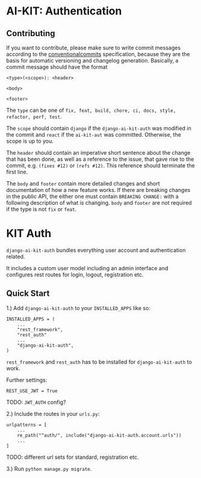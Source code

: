 # AI-KIT: Authentication

## Contributing

If you want to contribute, please make sure to write commit messages
according to the [conventionalcommits](https://www.conventionalcommits.org/en/v1.0.0/#summary)
specification, because they are the basis for automatic versioning and
changelog generation. Basically, a commit message should have the format

```
<type>(<scope>): <header>

<body>

<footer>
```

The `type` can be one of `fix, feat, build, chore, ci, docs, style, refactor, perf, test`.

The `scope` should contain `django` if the `django-ai-kit-auth` was modified
in the commit and `react` if the `ai-kit-aut` was committed. Otherwise,
the scope is up to you.

The `header` should contain an imperative short sentence about the change
that has been done, as well as a reference to the issue, that gave rise to
the commit, e.g. `(fixes #12)` or `(refs #12)`. This reference should
terminate the first line.

The `body` and `footer` contain more detailed changes and short documentation
of how a new feature works. If there are breaking changes in the public API,
the either one must contain `BREAKING CHANGE:` with a following description
of what is changing. `body` and `footer` are not required if the type is not
`fix` or `feat`.


# KIT Auth

`django-ai-kit-auth` bundles everything user account and authentication related.

It includes a custom user model including an admin interface and configures rest routes for login, logout, registration etc.

## Quick Start

1.) Add `django-ai-kit-auth` to your `INSTALLED_APPS` like so:

```
INSTALLED_APPS = (
    ...
    "rest_framework",
    "rest_auth"
    ...
    "django-ai-kit-auth",
)
```
`rest_framework` and `rest_auth` has to be installed for `django-ai-kit-auth` to work.

Further settings:

```
REST_USE_JWT = True
```

TODO: `JWT_AUTH` config?

2.) Include the routes in your `urls.py`:

```
urlpatterns = [
    ...
    re_path("^auth/", include("django-ai-kit-auth.account.urls"))
    ...
]
```

TODO: different url sets for standard, registration etc.

3.) Run `python manage.py migrate`.

